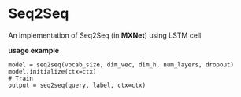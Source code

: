 # Seq2Seq
An implementation of Seq2Seq (in **MXNet**) using LSTM cell

**usage example**
```python3
model = seq2seq(vocab_size, dim_vec, dim_h, num_layers, dropout)
model.initialize(ctx=ctx)
# Train
output = seq2seq(query, label, ctx=ctx)
```

